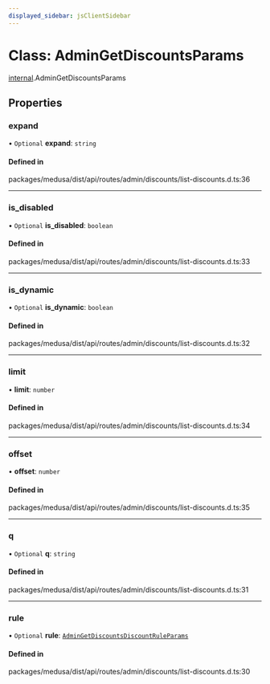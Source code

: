 ```yaml
---
displayed_sidebar: jsClientSidebar
---
```


# Class: AdminGetDiscountsParams

[internal](../modules/internal.md).AdminGetDiscountsParams

## Properties

### expand

• `Optional` **expand**: `string`

#### Defined in

packages/medusa/dist/api/routes/admin/discounts/list-discounts.d.ts:36

___

### is\_disabled

• `Optional` **is\_disabled**: `boolean`

#### Defined in

packages/medusa/dist/api/routes/admin/discounts/list-discounts.d.ts:33

___

### is\_dynamic

• `Optional` **is\_dynamic**: `boolean`

#### Defined in

packages/medusa/dist/api/routes/admin/discounts/list-discounts.d.ts:32

___

### limit

• **limit**: `number`

#### Defined in

packages/medusa/dist/api/routes/admin/discounts/list-discounts.d.ts:34

___

### offset

• **offset**: `number`

#### Defined in

packages/medusa/dist/api/routes/admin/discounts/list-discounts.d.ts:35

___

### q

• `Optional` **q**: `string`

#### Defined in

packages/medusa/dist/api/routes/admin/discounts/list-discounts.d.ts:31

___

### rule

• `Optional` **rule**: [`AdminGetDiscountsDiscountRuleParams`](internal.AdminGetDiscountsDiscountRuleParams.md)

#### Defined in

packages/medusa/dist/api/routes/admin/discounts/list-discounts.d.ts:30
